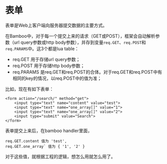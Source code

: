# 表单

表单是Web上客户端向服务器提交数据的主要方式。

在Bamboo中，对于每一个提交上来的请求（GET或POST），框架会自动解析参数（url query参数或http body参数），并存到变量`req.GET`、`req.POST`和`req.PARAMS`中。这3个都是lua table：

- req.GET  用于存储url query参数；
- req.POST  用于存储http body参数；
- req.PARAMS  是req.GET和req.POST的合体。对于req.GET和req.POST中有相同的key的情况，以req.POST中的值为准；

比如，现在有如下表单：

    <form action="/search/" method="get">
        <input type="text" name="content" value="test">
        <input type="text" name="one_array[]" value="1">
        <input type="text" name="one_array[]" value="2">
        <input type="submit" value="Search">
    </form>

表单提交上来后，在bamboo handler里面，

	req.GET.content 值为 'test', 
	req.GET.one_array` 值为 { '1', '2' }

对于这些值，就根据工程的逻辑，想怎么用就怎么用了。


	